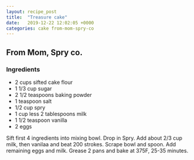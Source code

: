 ```yaml
---
layout: recipe_post
title:  "Treasure cake"
date:   2019-12-22 12:02:05 +0000
categories: cake from-mom-spry-co
---
```


## From Mom, Spry co.
### Ingredients
* 2 cups sifted cake flour
* 1 1/3 cup sugar
* 2 1/2 teaspoons baking powder
* 1 teaspoon salt
* 1/2 cup spry
* 1 cup less 2 tablespoons milk
* 1 1/2 teaspoon vanilla
* 2 eggs

Sift first 4 ingredients into mixing bowl. Drop in Spry. Add about 2/3 cup milk, then vanilaa and beat 200 strokes. Scrape bowl and spoon. Add remaining eggs and milk. Grease 2 pans and bake at 375F, 25-35 minutes.